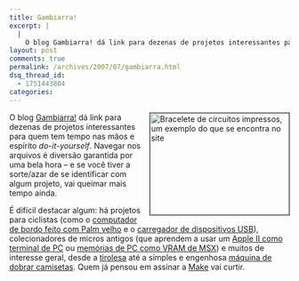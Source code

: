 ```yaml
---
title: Gambiarra!
excerpt: |
  |
    O blog Gambiarra! dá link para dezenas de projetos interessantes para quem tem tempo nas mãos e espírito do-it-yourself. Navegar nos arquivos é diversão garantida por uma bela hora - e se você tiver a sorte/azar de se identificar com...
layout: post
comments: true
permalink: /archives/2007/07/gambiarra.html
dsq_thread_id:
  - 1751443804
categories:
---
```

<img alt="Bracelete de circuitos impressos, um exemplo do que se encontra no site" src="//chester.me/archives/img/gambiarra.jpg" width="250" height="183" align="right" style="margin-left:2px" border="1" />O blog [Gambiarra!][1] dá link para dezenas de projetos interessantes para quem tem tempo nas mãos e espírito *do-it-yourself*. Navegar nos arquivos é diversão garantida por uma bela hora &#8211; e se você tiver a sorte/azar de se identificar com algum projeto, vai queimar mais tempo ainda.

É difícil destacar algum: há projetos para ciclistas (como o [computador de bordo feito com Palm velho][2] e o [carregador de dispositivos USB][3]), colecionadores de micros antigos (que aprendem a usar um [Apple II como terminal de PC][4] ou [memórias de PC como VRAM de MSX][5]) e muitos de interesse geral, desde a [tirolesa][6] até a simples e engenhosa [máquina de dobrar camisetas][7]. Quem já pensou em assinar a [Make][8] vai curtir.

 [1]: http://gambiarra.tia.mat.br/
 [2]: http://gambiarra.tia.mat.br/2007/07/06/computador-de-bordo-para-bicicletas/
 [3]: http://gambiarra.tia.mat.br/2007/07/08/carregue-dispositivos-usb-usando-sua-bicicleta/
 [4]: http://gambiarra.tia.mat.br/2007/07/11/como-usar-um-appleii-como-terminal/
 [5]: http://gambiarra.tia.mat.br/2007/07/07/msx-vram-de-192kb-com-dram-de-pc/
 [6]: http://gambiarra.tia.mat.br/2007/07/05/tirolesa/
 [7]: http://gambiarra.tia.mat.br/2007/06/08/dobrando-camisetas/
 [8]: http://makezine.com/magazine/

